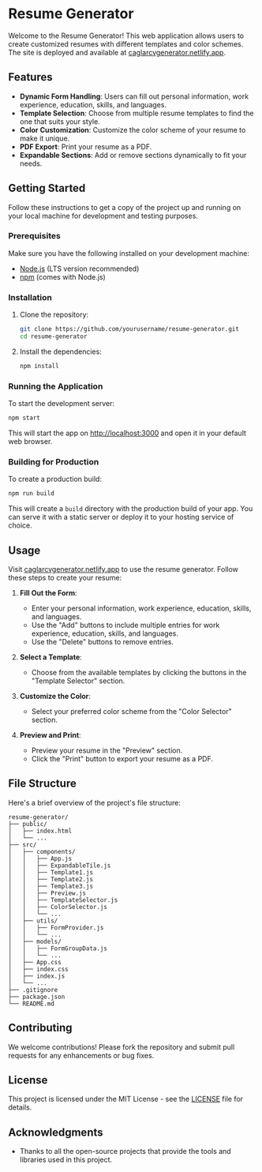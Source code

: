 
# Resume Generator

Welcome to the Resume Generator! This web application allows users to create customized resumes with different templates and color schemes. The site is deployed and available at [caglarcvgenerator.netlify.app](https://caglarcvgenerator.netlify.app/).

## Features

- **Dynamic Form Handling**: Users can fill out personal information, work experience, education, skills, and languages.
- **Template Selection**: Choose from multiple resume templates to find the one that suits your style.
- **Color Customization**: Customize the color scheme of your resume to make it unique.
- **PDF Export**: Print your resume as a PDF.
- **Expandable Sections**: Add or remove sections dynamically to fit your needs.

## Getting Started

Follow these instructions to get a copy of the project up and running on your local machine for development and testing purposes.

### Prerequisites

Make sure you have the following installed on your development machine:

- [Node.js](https://nodejs.org/) (LTS version recommended)
- [npm](https://www.npmjs.com/) (comes with Node.js)

### Installation

1. Clone the repository:

   ```bash
   git clone https://github.com/yourusername/resume-generator.git
   cd resume-generator
   ```

2. Install the dependencies:

   ```bash
   npm install
   ```

### Running the Application

To start the development server:

```bash
npm start
```

This will start the app on [http://localhost:3000](http://localhost:3000) and open it in your default web browser.

### Building for Production

To create a production build:

```bash
npm run build
```

This will create a `build` directory with the production build of your app. You can serve it with a static server or deploy it to your hosting service of choice.

## Usage

Visit [caglarcvgenerator.netlify.app](https://caglarcvgenerator.netlify.app/) to use the resume generator. Follow these steps to create your resume:

1. **Fill Out the Form**:
   - Enter your personal information, work experience, education, skills, and languages.
   - Use the "Add" buttons to include multiple entries for work experience, education, skills, and languages.
   - Use the "Delete" buttons to remove entries.

2. **Select a Template**:
   - Choose from the available templates by clicking the buttons in the "Template Selector" section.

3. **Customize the Color**:
   - Select your preferred color scheme from the "Color Selector" section.

4. **Preview and Print**:
   - Preview your resume in the "Preview" section.
   - Click the "Print" button to export your resume as a PDF.

## File Structure

Here's a brief overview of the project's file structure:

```plaintext
resume-generator/
├── public/
│   ├── index.html
│   └── ...
├── src/
│   ├── components/
│   │   ├── App.js
│   │   ├── ExpandableTile.js
│   │   ├── Template1.js
│   │   ├── Template2.js
│   │   ├── Template3.js
│   │   ├── Preview.js
│   │   ├── TemplateSelector.js
│   │   ├── ColorSelector.js
│   │   └── ...
│   ├── utils/
│   │   ├── FormProvider.js
│   │   └── ...
│   ├── models/
│   │   ├── FormGroupData.js
│   │   └── ...
│   ├── App.css
│   ├── index.css
│   ├── index.js
│   └── ...
├── .gitignore
├── package.json
└── README.md
```

## Contributing

We welcome contributions! Please fork the repository and submit pull requests for any enhancements or bug fixes.

## License

This project is licensed under the MIT License - see the [LICENSE](LICENSE) file for details.

## Acknowledgments

- Thanks to all the open-source projects that provide the tools and libraries used in this project.

